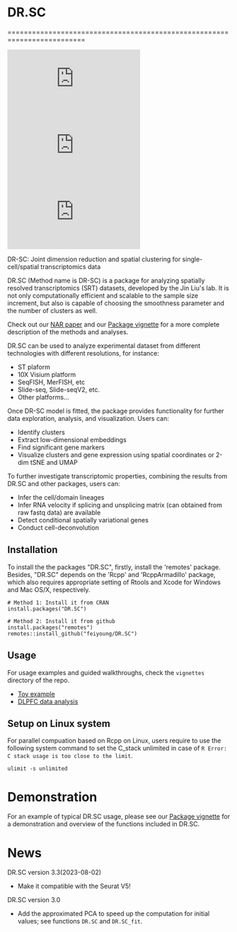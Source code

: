# DR.SC

=========================================================================
<!-- badges: start -->

[![](https://www.r-pkg.org/badges/version-ago/DR.SC)](https://cran.r-project.org/package=DR.SC)
[![](https://cranlogs.r-pkg.org/badges/DR.SC?color=orange)](https://cran.r-project.org/package=DR.SC)
[![](https://cranlogs.r-pkg.org/badges/grand-total/DR.SC?color=orange)](https://cran.r-project.org/package=DR.SC)
<!-- badges: end -->

DR-SC: Joint dimension reduction and spatial clustering for single-cell/spatial transcriptomics data 

DR.SC (Method name is DR-SC) is a package for analyzing  spatially resolved transcriptomics (SRT) datasets, developed by the Jin Liu's lab. It is not only computationally efficient and scalable to the sample size increment, but also is capable of choosing the smoothness parameter and the number of clusters as well.

Check out our [NAR paper](https://doi.org/10.1093/nar/gkac219) and our [Package vignette](https://feiyoung.github.io/DR.SC/index.html)  for a more complete description of the methods and analyses. 

DR.SC can be used to analyze experimental dataset from different technologies with different resolutions, for instance:

* ST plaform
* 10X Visium platform
* SeqFISH, MerFISH,  etc
* Slide-seq, Slide-seqV2, etc.
* Other platforms...

Once DR-SC model is fitted, the package provides functionality for further data exploration, 
analysis, and visualization. Users can:

* Identify clusters
* Extract low-dimensional embeddings
* Find significant  gene markers
* Visualize clusters and gene expression using spatial coordinates or 2-dim tSNE and UMAP

To further investigate transcriptomic properties, combining the results from DR.SC and other packages, users can:

* Infer the cell/domain lineages
* Infer RNA velocity if splicing and unsplicing matrix (can obtained from raw fastq data) are available
* Detect conditional spatially variational genes
* Conduct cell-deconvolution


## Installation

To install the the packages "DR.SC", firstly, install the 'remotes' package. Besides, "DR.SC" depends on the 'Rcpp' and 'RcppArmadillo' package, which also requires appropriate setting of Rtools and Xcode for Windows and Mac OS/X, respectively.
```{Rmd}
# Method 1: Install it from CRAN
install.packages("DR.SC")

# Method 2: Install it from github
install.packages("remotes")
remotes::install_github("feiyoung/DR.SC")
```


## Usage
For usage examples and guided walkthroughs, check the `vignettes` directory of the repo. 

* [Toy example](https://feiyoung.github.io/DR.SC/articles/DR.SC.Simu.html)
* [DLPFC data analysis](https://feiyoung.github.io/DR.SC/articles/DR.SC.DLPFC.html)

## Setup on Linux  system
For parallel compuation based on Rcpp on Linux, users require to use the following system command to set the C_stack unlimited in case of `R Error: C stack usage is too close to the limit`.
```{Linux}
ulimit -s unlimited
```

# Demonstration

For an example of typical DR.SC usage, please see our [Package vignette](https://feiyoung.github.io/DR.SC/index.html) for a demonstration and overview of the functions included in DR.SC.


# News

DR.SC version 3.3(2023-08-02)

* Make it compatible with the Seurat V5!

DR.SC version 3.0

* Add the  approximated PCA to speed up the computation for initial values; see functions `DR.SC` and `DR.SC_fit`.

